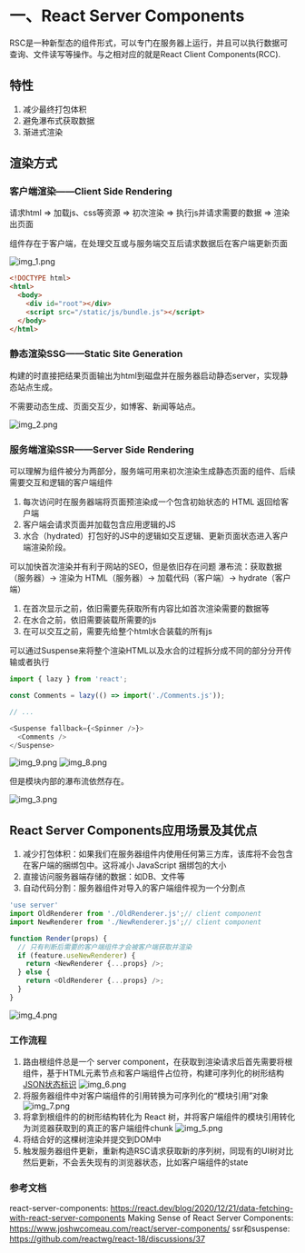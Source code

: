 # 一、React Server Components

RSC是一种新型态的组件形式，可以专门在服务器上运行，并且可以执行数据可查询、文件读写等操作。与之相对应的就是React Client Components(RCC).

## 特性
1. 减少最终打包体积
2. 避免瀑布式获取数据
3. 渐进式渲染

## 渲染方式

### 客户端渲染——Client Side Rendering

请求html => 加载js、css等资源 => 初次渲染 => 执行js并请求需要的数据 => 渲染出页面

组件存在于客户端，在处理交互或与服务端交互后请求数据后在客户端更新页面

![img_1.png](img_1.png)

```html
<!DOCTYPE html>
<html>
  <body>
    <div id="root"></div>
    <script src="/static/js/bundle.js"></script>
  </body>
</html>
```
### 静态渲染SSG——Static Site Generation

构建的时直接把结果页面输出为html到磁盘并在服务器启动静态server，实现静态站点生成。

不需要动态生成、页面交互少，如博客、新闻等站点。

![img_2.png](img_2.png)

### 服务端渲染SSR——Server Side Rendering

可以理解为组件被分为两部分，服务端可用来初次渲染生成静态页面的组件、后续需要交互和逻辑的客户端组件

1. 每次访问时在服务器端将页面预渲染成一个包含初始状态的 HTML 返回给客户端
2. 客户端会请求页面并加载包含应用逻辑的JS
3. 水合（hydrated）打包好的JS中的逻辑如交互逻辑、更新页面状态进入客户端渲染阶段。

可以加快首次渲染并有利于网站的SEO，但是依旧存在问题
瀑布流：获取数据（服务器）→ 渲染为 HTML（服务器）→ 加载代码（客户端）→ hydrate（客户端）
1. 在首次显示之前，依旧需要先获取所有内容比如首次渲染需要的数据等
2. 在水合之前，依旧需要装载所需要的js
3. 在可以交互之前，需要先给整个html水合装载的所有js

可以通过Suspense来将整个渲染HTML以及水合的过程拆分成不同的部分分开传输或者执行
```javascript
import { lazy } from 'react';

const Comments = lazy(() => import('./Comments.js'));

// ...

<Suspense fallback={<Spinner />}>
  <Comments />
</Suspense>
```
![img_9.png](img_9.png)
![img_8.png](img_8.png)

但是模块内部的瀑布流依然存在。


![img_3.png](img_3.png)

## React Server Components应用场景及其优点

1. 减少打包体积：如果我们在服务器组件内使用任何第三方库，该库将不会包含在客户端的捆绑包中。这将减小 JavaScript 捆绑包的大小
2. 直接访问服务器端存储的数据：如DB、文件等
3. 自动代码分割：服务器组件对导入的客户端组件视为一个分割点


```javascript
'use server'
import OldRenderer from './OldRenderer.js';// client component
import NewRenderer from './NewRenderer.js';// client component

function Render(props) {
  // 只有判断后需要的客户端组件才会被客户端获取并渲染
  if (feature.useNewRenderer) {
    return <NewRenderer {...props} />;
  } else {
    return <OldRenderer {...props} />;
  }
}
```

![img_4.png](img_4.png)

### 工作流程

1. 路由根组件总是一个 server component，在获取到渲染请求后首先需要将根组件，基于HTML元素节点和客户端组件占位符，构建可序列化的树形结构
[JSON状态标识](https://github.com/facebook/react/blob/main/packages/react-client/src/ReactFlightClient.js)
![img_6.png](img_6.png)
2. 将服务器组件中对客户端组件的引用转换为可序列化的“模块引用”对象
![img_7.png](img_7.png)
3. 将拿到根组件的的树形结构转化为 React 树，并将客户端组件的模块引用转化为浏览器获取到的真正的客户端组件chunk
![img_5.png](img_5.png)
4. 将结合好的这棵树渲染并提交到DOM中
5. 触发服务器组件更新，重新构造RSC请求获取新的序列树，同现有的UI树对比然后更新，不会丢失现有的浏览器状态，比如客户端组件的state

### 参考文档
react-server-components: https://react.dev/blog/2020/12/21/data-fetching-with-react-server-components
Making Sense of React Server Components: https://www.joshwcomeau.com/react/server-components/
ssr和suspense: https://github.com/reactwg/react-18/discussions/37